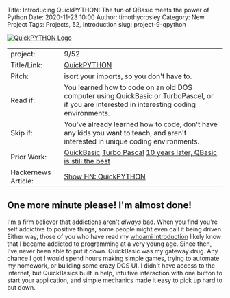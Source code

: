 Title: Introducing QuickPYTHON: The fun of QBasic meets the power of Python
Date: 2020-11-23 10:00
Author: timothycrosley
Category: New Project
Tags: Projects, 52, Introduction
slug: project-9-qpython

[![QuickPYTHON Logo](https://raw.githubusercontent.com/timothycrosley/quickpython/develop/art/qpython.png)](https://timothycrosley.github.io/quickpython/)

| | |
| ------------| -----------------------------------------------------------------------------------------------------------------------------------------------------------------------|
| project: | 9/52 |
| Title/Link: | [QuickPYTHON](https://timothycrosley.github.io/quickpython) |
| Pitch: | isort your imports, so you don't have to. |
| Read if: | You learned how to code on an old DOS computer using QuickBasic or TurboPascel, or if you are interested in interesting coding environments.|
| Skip if: | You've already learned how to code, don't have any kids you want to teach, and aren't interested in unique coding environments. |
| Prior Work: | [QuickBasic](https://en.wikipedia.org/wiki/QBasic) [Turbo Pascal](https://en.wikipedia.org/wiki/Turbo_Pascal) [10 years later, QBasic is still the best](http://www.nicolasbize.com/blog/30-years-later-qbasic-is-still-the-best/) |
| Hackernews Article: | [Show HN: QuickPYTHON](https://news.ycombinator.com/item?id=25158588)

## One more minute please! I'm almost done!

I'm a firm believer that addictions aren't *always* bad. When you find you're self addictive to positive things, some people might even call it being driven. Either way, those of you who have read my [whoami introduction](https://timothycrosley.com/whoami)
likely know that I became addicted to programming at a very young age. Since then, I've never been able to put it down. QuickBasic was my gateway drug. Any chance I got I would spend hours making simple games, trying to automate
my homework, or building some crazy DOS UI. I didn't have access to the internet, but QuickBasics built in help, intuitive interaction with one button to start your application, and simple mechanics made it easy to pick up hard to put down.

